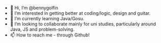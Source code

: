- 👋 Hi, I’m @bennygolfin
- 👀 I’m interested in getting better at coding/logic, design and guitar.
- 🌱 I’m currently learning Java/Gosu.
- 💞️ I’m looking to collaborate mainly for uni studies, particularly around Java, JS and problem-solving.
- 📫 How to reach me - through Github!

<!---
bennygolfin/bennygolfin is a ✨ special ✨ repository because its `README.md` (this file) appears on your GitHub profile.
You can click the Preview link to take a look at your changes.
--->
